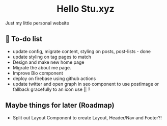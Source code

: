 <h1 align="center">
  Hello Stu.xyz
</h1>
<p>Just my little personal website</p>

## 🚀 To-do list

- update config, migrate content, styling on posts, post-lists - done
- update styling on tag pages to match
- Design and make new home page
- Migrate the about me page.
- Improve Bio component
- deploy on firebase using github actions
- update twitter and open graph in seo component to use postImage or fallback gracefully to an icon use || ?

## Maybe things for later (Roadmap)

- Split out Layout Component to create Layout, Header/Nav and Footer?!
